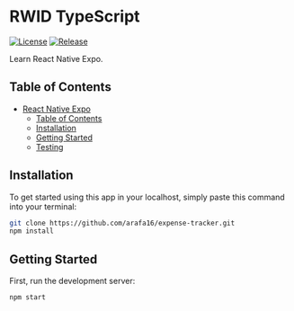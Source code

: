 # RWID TypeScript

[![License](https://github.com/arafa16/expense-tracker "License")](LICENSE.md)
[![Release](https://github.com/arafa16/expense-tracker "Release")](https://github.com/arafa16/expense-tracker/releases)

Learn React Native Expo.

## Table of Contents

- [React Native Expo](#react-native-expo)
  - [Table of Contents](#table-of-contents)
  - [Installation](#installation)
  - [Getting Started](#getting-started)
  - [Testing](#testing)

## Installation

To get started using this app in your localhost, simply paste this command into your terminal:

```bash
git clone https://github.com/arafa16/expense-tracker.git
npm install
```

## Getting Started

First, run the development server:

```bash
npm start
```